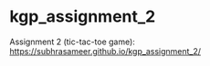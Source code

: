 # kgp_assignment_2
Assignment 2 (tic-tac-toe game): https://subhrasameer.github.io/kgp_assignment_2/ 
